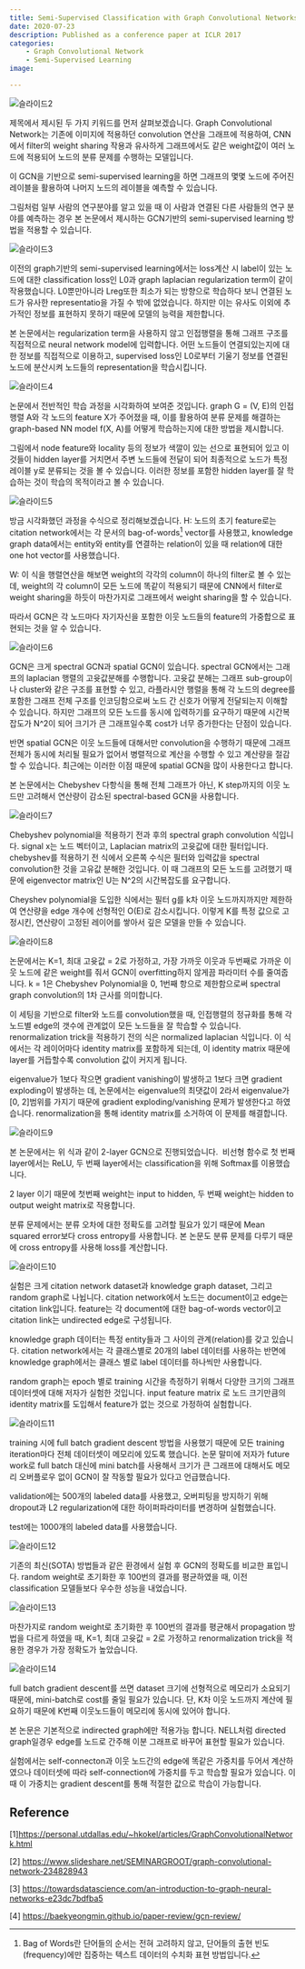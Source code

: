 ```yaml
---
title: Semi-Supervised Classification with Graph Convolutional Networks
date: 2020-07-23
description: Published as a conference paper at ICLR 2017
categories:
    - Graph Convolutional Network
    - Semi-Supervised Learning
image: 

---
```


![슬라이드2](https://user-images.githubusercontent.com/33539468/88361872-80afc900-cdb5-11ea-9085-4d55d7c80752.PNG)


제목에서 제시된 두 가지 키워드를 먼저 살펴보겠습니다. 
Graph Convolutional Network는 기존에 이미지에 적용하던 convolution 연산을 그래프에 적용하여, CNN에서 filter의 weight sharing 작용과 유사하게 그래프에서도 같은 weight값이 여러 노드에 적용되어 노드의 분류 문제를 수행하는 모델입니다. 

이 GCN을 기반으로 semi-supervised learning을 하면 그래프의 몇몇 노드에 주어진 레이블을 활용하여 나머지 노드의 레이블을 예측할 수 있습니다.

그림처럼 일부 사람의 연구분야를 알고 있을 때 이 사람과 연결된 다른 사람들의 연구 분야를 예측하는 경우 본 논문에서 제시하는 GCN기반의 semi-supervised learning 방법을 적용할 수 있습니다.


<!-- ## Background -->

![슬라이드3](https://user-images.githubusercontent.com/33539468/88361874-81e0f600-cdb5-11ea-8d8d-19e454864969.PNG)

이전의 graph기반의 semi-supervised learning에서는 loss계산 시 label이 있는 노드에 대한 classification loss인 L0과 graph laplacian regularization term이 같이 작용했습니다. L0뿐만아니라 Lreg또한 최소가 되는 방향으로 학습하다 보니 연결된 노드가 유사한 representatio을 가질 수 밖에 없었습니다. 하지만 이는 유사도 이외에 추가적인 정보를 표현하지 못하기 때문에 모델의 능력을 제한합니다. 

본 논문에서는 regularization term을 사용하지 않고 인접행렬을 통해 그래프 구조를 직접적으로 neural network model에 입력합니다. 어떤 노드들이 연결되있는지에 대한 정보를 직접적으로 이용하고, supervised loss인 L0로부터 기울기 정보를 연결된 노드에 분산시켜 노드들의 representation을 학습시킵니다. 


<!-- ## Main Idea -->

![슬라이드4](https://user-images.githubusercontent.com/33539468/88361875-83122300-cdb5-11ea-8683-fd20027c7251.PNG)

논문에서 전반적인 학습 과정을 시각화하여 보여준 것입니다. 
graph G = (V, E)의 인접행렬 A와 각 노드의 feature X가 주어졌을 때, 
이를 활용하여 분류 문제를 해결하는 graph-based NN model f(X, A)를 어떻게 학습하는지에 대한 방법을 제시합니다. 

그림에서 node feature와 locality 등의 정보가 색깔이 있는 선으로 표현되어 있고 이것들이 hidden layer를 거치면서 주변 노드들에 전달이 되어 최종적으로 노드가 특정 레이블 y로 분류되는 것을 볼 수 있습니다. 이러한 정보를 포함한 hidden layer를 잘 학습하는 것이 학습의 목적이라고 볼 수 있습니다. 


<!-- ## Graph Convolutional Network -->

![슬라이드5](https://user-images.githubusercontent.com/33539468/88361876-84435000-cdb5-11ea-8c83-6cd78d53bdf2.PNG)


방금 시각화했던 과정을 수식으로 정리해보겠습니다. 
H: 노드의 초기 feature로는 citation network에서는 각 문서의 bag-of-words[^1]  vector를 사용했고, knowledge graph data에서는 entity와 entity를 연결하는 relation이 있을 때 relation에 대한 one hot vector를 사용했습니다.

W: 이 식을 행렬연산을 해보면 weight의 각각의 column이 하나의 filter로 볼 수 있는데, weight의 각 column이 모든 노드에 똑같이 적용되기 때문에 CNN에서 filter로 weight sharing을 하듯이 마찬가지로 그래프에서 weight sharing을 할 수 있습니다.

따라서 GCN은 각 노드마다 자기자신을 포함한 이웃 노드들의 feature의 가중합으로 표현되는 것을 알 수 있습니다. 

![슬라이드6](https://user-images.githubusercontent.com/33539468/88361877-860d1380-cdb5-11ea-8e96-401ccab12663.PNG)

GCN은 크게 spectral GCN과 spatial GCN이 있습니다.
spectral GCN에서는 그래프의 laplacian 행렬의 고윳값분해를 수행합니다. 고윳값 분해는 그래프 sub-group이나 cluster와 같은 구조를 표현할 수 있고, 라플라시안 행렬을 통해 각 노드의 degree를 포함한 그래프 전체 구조를 인코딩함으로써 노드 간 신호가 어떻게 전달되는지 이해할 수 있습니다.
하지만 그래프의 모든 노드를 동시에 입력하기를 요구하기 때문에 시간복잡도가 N^2이 되어 크기가 큰 그래프일수록 cost가 너무 증가한다는 단점이 있습니다.

반면 spatial GCN은 이웃 노드들에 대해서만 convolution을 수행하기 때문에 그래프 전체가 동시에 처리될 필요가 없어서 병렬적으로 계산을 수행할 수 있고 계산량을 절감할 수 있습니다. 최근에는 이러한 이점 때문에 spatial GCN을 많이 사용한다고 합니다.

본 논문에서는 Chebyshev 다항식을 통해 전체 그래프가 아닌, K step까지의 이웃 노드만 고려해서 연산량이 감소된 spectral-based GCN을 사용합니다. 


<!-- ## Spectral Graph Convolution -->

![슬라이드7](https://user-images.githubusercontent.com/33539468/88361878-860d1380-cdb5-11ea-8e46-27f6079f711f.PNG)

Chebyshev polynomial을 적용하기 전과 후의 spectral graph convolution 식입니다. signal x는 노드 벡터이고, Laplacian matrix의 고윳값에 대한 필터입니다. chebyshev를 적용하기 전 식에서 오른쪽 수식은 필터와 입력값을 spectral convolution한 것을 고유값 분해한 것입니다. 이 때 그래프의 모든 노드를 고려했기 때문에 eigenvector matrix인 U는 N^2의 시간복잡도를 요구합니다. 

Cheyshev polynomial을 도입한 식에서는 필터 g를 k차 이웃 노드까지까지만 제한하여 연산량을 edge 개수에 선형적인 O(E)로 감소시킵니다. 이렇게 K를 특정 값으로 고정시킨, 연산량이 고정된 레이어를 쌓아서 깊은 모델을 만들 수 있습니다. 


<!-- ## Renormalization trick of Laplacian -->

![슬라이드8](https://user-images.githubusercontent.com/33539468/88361880-873e4080-cdb5-11ea-8078-09a361ad3edb.PNG)

논문에서는 K=1, 최대 고윳값 = 2로 가정하고, 가장 가까웃 이웃과 두번째로 가까운 이웃 노드에 같은 weight를 줘서 GCN이 overfitting하지 않게끔 파라미터 수를 줄여줍니다. k = 1은 Chebyshev Polynomial을 0, 1번째 항으로 제한함으로써 spectral graph convolution의 1차 근사를 의미합니다.

이 세팅을 기반으로 filter와 노드를 convolution했을 때, 인접행렬의 정규화를 통해 각 노드별 edge의 갯수에 관계없이 모든 노드들을 잘 학습할 수 있습니다. 
renormalization trick을 적용하기 전의 식은 normalized laplacian 식입니다. 이 식에서는 각 레이어마다 identity matrix를 포함하게 되는데, 이 identity matrix 때문에 layer를 거듭할수록 convolution 값이 커지게 됩니다. 


eigenvalue가 1보다 작으면 gradient vanishing이 발생하고 1보다 크면 gradient exploding이 발생하는 데, 논문에서는 eigenvalue의 최댓값이 2라서 eigenvalue가 [0, 2]범위를 가지기 때문에 gradient exploding/vanishing 문제가 발생한다고 하였습니다. renormalization을 통해 identity matrix를 소거하여 이 문제를 해결합니다.


<!-- ## Semi-Supervised Learning  -->

![슬라이드9](https://user-images.githubusercontent.com/33539468/88361882-87d6d700-cdb5-11ea-9f65-68857eb445bc.PNG)

본 논문에서는 위 식과 같이 2-layer GCN으로 진행되었습니다.  비선형 함수로 첫 번째 layer에서는 ReLU, 두 번째 layer에서는 classification을 위해 Softmax를 이용했습니다.

2 layer 이기 때문에 첫번째 weight는 input to hidden, 두 번째 weight는 hidden to output weight matrix로 작용합니다. 

분류 문제에서는 분류 오차에 대한 정확도를 고려할 필요가 있기 때문에 Mean squared error보다 cross entropy를 사용합니다. 본 논문도 분류 문제를 다루기 때문에 cross entropy를 사용해 loss를 계산합니다. 



<!-- ## Experiment -->

![슬라이드10](https://user-images.githubusercontent.com/33539468/88361883-886f6d80-cdb5-11ea-8d44-cf7cfc632242.PNG)

실험은 크게 citation network dataset과 knowledge graph dataset, 그리고 random graph로 나뉩니다. citation network에서 노드는 document이고 edge는 citation link입니다. feature는 각 document에 대한 bag-of-words vector이고 citation link는 undirected edge로 구성됩니다. 

knowledge graph 데이터는 특정 entity들과 그 사이의 관계(relation)를 갖고 있습니다. citation network에서는 각 클래스별로 20개의 label 데이터를 사용하는 반면에 knowledge graph에서는 클래스 별로 label 데이터를 하나씩만 사용합니다. 

random graph는 epoch 별로 training 시간을 측정하기 위해서 다양한 크기의 그래프 데이터셋에 대해 저자가 실험한 것입니다. input feature matrix 로 노드 크기만큼의 identity matrix를 도입해서 feature가 없는 것으로 가정하여 실험합니다.



![슬라이드11](https://user-images.githubusercontent.com/33539468/88361884-8a393100-cdb5-11ea-85c3-3b31f8eee618.PNG)


training 시에 full batch gradient descent 방법을 사용했기 때문에 모든 training iteration마다 전체 데이터셋이 메모리에 있도록 했습니다. 논문 말미에 저자가 future work로 full batch 대신에 mini batch를 사용해서 크기가 큰 그래프에 대해서도 메모리 오버플로우 없이 GCN이 잘 작동할 필요가 있다고 언급했습니다. 

validation에는 500개의 labeled data를 사용했고, 오버피팅을 방지하기 위해 dropout과 L2 regularization에 대한 하이퍼파라미터를 변경하며 실험했습니다.

test에는 1000개의 labeled data를 사용했습니다.

<!-- ## Results -->

![슬라이드12](https://user-images.githubusercontent.com/33539468/88361885-8a393100-cdb5-11ea-95d5-4a822d3c76af.PNG)

기존의 최신(SOTA) 방법들과 같은 환경에서 실험 후 GCN의 정확도를 비교한 표입니다. random weight로 초기화한 후 100번의 결과를 평균하였을 때, 이전 classification 모델들보다 우수한 성능을 내었습니다. 

![슬라이드13](https://user-images.githubusercontent.com/33539468/88361886-8ad1c780-cdb5-11ea-9784-3c79c1eb8257.PNG)

마찬가지로 random weight로 초기화한 후 100번의 결과를 평균해서 propagation 방법을 다르게 하였을 때, K=1, 최대 고윳값 = 2로 가정하고 renormalization trick을 적용한 경우가 가장 정확도가 높았습니다. 

<!-- ## Future work -->

![슬라이드14](https://user-images.githubusercontent.com/33539468/88361889-8c9b8b00-cdb5-11ea-873d-4f024256402d.PNG)

full batch gradient descent를 쓰면 dataset 크기에 선형적으로 메모리가 소요되기 때문에, mini-batch로 cost를 줄일 필요가 있습니다. 단, K차 이웃 노드까지 계산에 필요하기 때문에 K번째 이웃노드들이 메모리에 동시에 있어야 합니다.

본 논문은 기본적으로 indirected graph에만 적용가능 합니다. NELL처럼 directed graph일경우 edge를 노드로 간주해 이분 그래프로 바꾸어 표현할 필요가 있습니다.

실험에서는 self-connecton과 이웃 노드간의 edge에 똑같은 가중치를 두어서 계산하였으나 데이터셋에 따라 self-connection에 가중치를 두고 학습할 필요가 있습니다. 이 때 이 가중치는 gradient descent를 통해 적절한 값으로 학습이 가능합니다.





## Reference
[1]<https://personal.utdallas.edu/~hkokel/articles/GraphConvolutionalNetwork.html>

[2] <https://www.slideshare.net/SEMINARGROOT/graph-convolutional-network-234828943>

[3] <https://towardsdatascience.com/an-introduction-to-graph-neural-networks-e23dc7bdfba5>

[4] <https://baekyeongmin.github.io/paper-review/gcn-review/>


[^1]: Bag of Words란 단어들의 순서는 전혀 고려하지 않고, 단어들의 출현 빈도(frequency)에만 집중하는 텍스트 데이터의 수치화 표현 방법입니다.